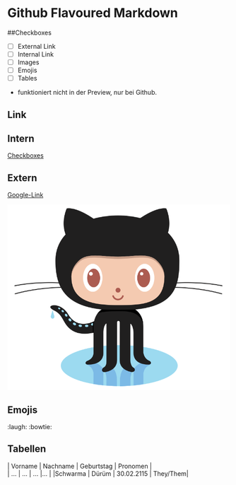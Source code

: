 # Github Flavoured Markdown
##Checkboxes 
- [ ] External Link
- [ ] Internal Link
- [ ] Images
- [ ] Emojis
- [ ] Tables

* funktioniert nicht in der Preview, nur bei Github. 

## Link

## Intern
[Checkboxes](#Checkboxes)  

## Extern
[Google-Link](https://www.google.de)

![Pinguin](/images/logo.png)

## Emojis

:laugh: 
:bowtie: 


## Tabellen

| Vorname | Nachname | Geburtstag | Pronomen |  
| ...     | ...      | ...        |...       | 
|Schwarma | Dürüm    | 30.02.2115 | They/Them|